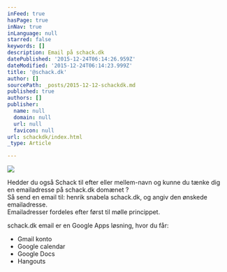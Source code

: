 ```yaml
---
inFeed: true
hasPage: true
inNav: true
inLanguage: null
starred: false
keywords: []
description: Email på schack.dk
datePublished: '2015-12-24T06:14:26.959Z'
dateModified: '2015-12-24T06:14:23.999Z'
title: '@schack.dk'
author: []
sourcePath: _posts/2015-12-12-schackdk.md
published: true
authors: []
publisher:
  name: null
  domain: null
  url: null
  favicon: null
url: schackdk/index.html
_type: Article

---
```

![](https://the-grid-user-content.s3-us-west-2.amazonaws.com/1717c954-f158-407b-a12c-f2b8987b4c5b.png)

Hedder du også Schack til efter eller mellem-navn og kunne du tænke dig en emailadresse på schack.dk domænet ?  
Så send en email til: henrik snabela schack.dk, og angiv den ønskede emailadresse.  
Emailadresser fordeles efter først til mølle princippet.

schack.dk email er en Google Apps løsning, hvor du får:

* Gmail konto
* Google calendar
* Google Docs
* Hangouts